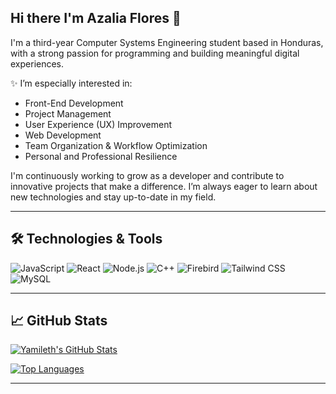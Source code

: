 ## Hi there I'm Azalia Flores 👋
I'm a third-year Computer Systems Engineering student based in Honduras, with a strong passion for programming and building meaningful digital experiences. 

✨ I’m especially interested in:
- Front-End Development
- Project Management
- User Experience (UX) Improvement
- Web Development
- Team Organization & Workflow Optimization
- Personal and Professional Resilience

I'm continuously working to grow as a developer and contribute to innovative projects that make a difference. I’m always eager to learn about new technologies and stay up-to-date in my field.

---

## 🛠️ Technologies & Tools

![JavaScript](https://img.shields.io/badge/-JavaScript-black?style=flat-square&logo=javascript)
![React](https://img.shields.io/badge/-React-black?style=flat-square&logo=react)
![Node.js](https://img.shields.io/badge/-Node.js-black?style=flat-square&logo=node.js)
![C++](https://img.shields.io/badge/-C++-black?style=flat-square&logo=cplusplus)
![Firebird](https://img.shields.io/badge/-Firebird-FF6600?style=flat-square&logo=data:image/svg+xml;base64,...)
![Tailwind CSS](https://img.shields.io/badge/-TailwindCSS-black?style=flat-square&logo=tailwindcss)
![MySQL](https://img.shields.io/badge/-MySQL-black?style=flat-square&logo=mysql)

---

## 📈 GitHub Stats

[![Yamileth's GitHub Stats](https://github-readme-stats.vercel.app/api?username=AzaliaFlores19&show_icons=true&theme=radical)](https://github.com/AzaliaFlores19)

[![Top Languages](https://github-readme-stats.vercel.app/api/top-langs/?username=AzaliaFlores19&layout=compact&theme=radical)](https://github.com/AzaliaFlores19)

---





<!--
**AzaliaFlores19/AzaliaFlores19** is a ✨ _special_ ✨ repository because its `README.md` (this file) appears on your GitHub profile.

Here are some ideas to get you started:

- 🔭 I’m currently working on ...
- 🌱 I’m currently learning ...
- 👯 I’m looking to collaborate on ...
- 🤔 I’m looking for help with ...
- 💬 Ask me about ...
- 📫 How to reach me: ...
- 😄 Pronouns: ...
- ⚡ Fun fact: ...
-->
